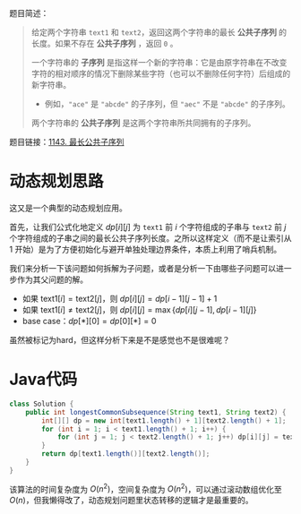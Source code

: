 题目简述：

> 给定两个字符串 `text1` 和 `text2`，返回这两个字符串的最长 **公共子序列** 的长度。如果不存在 **公共子序列** ，返回 `0` 。
>
> 一个字符串的 **子序列** 是指这样一个新的字符串：它是由原字符串在不改变字符的相对顺序的情况下删除某些字符（也可以不删除任何字符）后组成的新字符串。
>
> - 例如，`"ace"` 是 `"abcde"` 的子序列，但 `"aec"` 不是 `"abcde"` 的子序列。
>
> 两个字符串的 **公共子序列** 是这两个字符串所共同拥有的子序列。

题目链接：[1143. 最长公共子序列](https://leetcode.cn/problems/longest-common-subsequence/)

# 动态规划思路

这又是一个典型的动态规划应用。

首先，让我们公式化地定义 $dp[i][j]$ 为 `text1` 前 $i$ 个字符组成的子串与 `text2` 前 $j$ 个字符组成的子串之间的最长公共子序列长度。之所以这样定义（而不是让索引从 $1$ 开始）是为了方便初始化与避开单独处理边界条件，本质上利用了哨兵机制。

我们来分析一下该问题如何拆解为子问题，或者是分析一下由哪些子问题可以进一步作为其父问题的解。

- 如果 $\text{text}1[i]=\text{text}2[j]$，则 $dp[i][j]=dp[i-1][j-1]+1$
- 如果 $\text{text}1[i]\neq\text{text}2[j]$，则 $dp[i][j]=\max\big\{dp[i][j-1],dp[i-1][j]\big\}$
- base case：$dp[\ast][0]=dp[0][\ast]=0$

虽然被标记为hard，但这样分析下来是不是感觉也不是很难呢？

# Java代码

```java
class Solution {
    public int longestCommonSubsequence(String text1, String text2) {
        int[][] dp = new int[text1.length() + 1][text2.length() + 1];
        for (int i = 1; i < text1.length() + 1; i++) {
            for (int j = 1; j < text2.length() + 1; j++) dp[i][j] = text1.charAt(i - 1) == text2.charAt(j - 1) ? dp[i - 1][j - 1] + 1 : Math.max(dp[i - 1][j], dp[i][j - 1]);
        }
        return dp[text1.length()][text2.length()];
    }
}
```

该算法的时间复杂度为 $O(n^2)$，空间复杂度为 $O(n^2)$，可以通过滚动数组优化至 $O(n)$，但我懒得改了，动态规划问题里状态转移的逻辑才是最重要的。
